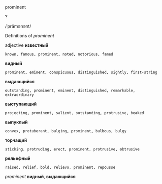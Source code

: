 prominent

?

/ˈprämənənt/

Definitions of _prominent_

adjective
**известный**

    known, famous, prominent, noted, notorious, famed
**видный**

    prominent, eminent, conspicuous, distinguished, sightly, first-string
**выдающийся**

    outstanding, prominent, eminent, distinguished, remarkable, extraordinary
**выступающий**

    projecting, prominent, salient, outstanding, protrusive, beaked
**выпуклый**

    convex, protuberant, bulging, prominent, bulbous, bulgy
**торчащий**

    sticking, protruding, erect, prominent, protrusive, obtrusive
**рельефный**

    raised, relief, bold, relievo, prominent, repousse

_prominent_
**видный**, **выдающийся**